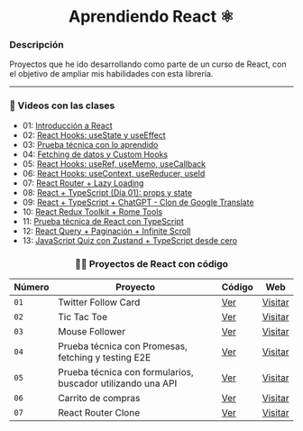 <div align='center'>

# Aprendiendo React ⚛️

</div>

### Descripción

Proyectos que he ido desarrollando como parte de un curso de React, con el objetivo de ampliar mis habilidades con esta librería.

<hr>

### 🎥 Videos con las clases

- 01: [Introducción a React](https://www.youtube.com/watch?v=7iobxzd_2wY)
- 02: [React Hooks: useState y useEffect](https://www.youtube.com/watch?v=qkzcjwnueLA&feature=youtu.be)
- 03: [Prueba técnica con lo aprendido](https://www.youtube.com/watch?v=XYpadB4VadY&feature=youtu.be)
- 04: [Fetching de datos y Custom Hooks](https://youtu.be/x-LcbVw99o8)
- 05: [React Hooks: useRef, useMemo, useCallback](https://youtu.be/GOEiMwDJ3lc)
- 06: [React Hooks: useContext, useReducer, useId](https://www.youtube.com/watch?v=B9tDYAZZxcE)
- 07: [React Router + Lazy Loading](https://www.youtube.com/watch?v=K2NcGYajvY4)
- 08: [React + TypeScript (Día 01): props y state](https://www.youtube.com/watch?v=4lAYfsq-2TE)
- 09: [React + TypeScript + ChatGPT - Clon de Google Translate](https://www.youtube.com/watch?v=kZhabulNCUc)
- 10: [React Redux Toolkit + Rome Tools](https://www.youtube.com/watch?v=bEEjuwujbbU)
- 11: [Prueba técnica de React con TypeScript](https://www.youtube.com/watch?v=mNJOWXc83Y4)
- 12: [React Query + Paginación + Infinite Scroll](https://www.youtube.com/watch?v=WKfVjQUa6nE)
- 13: [JavaScript Quiz con Zustand + TypeScript desde cero](https://www.youtube.com/watch?v=p2wF2wRjcN0)

<div align='center'>

### 👨‍💻️ Proyectos de React con código

| Número | Proyecto                                                    | Código                                | Web                                                         |
| ------ | ----------------------------------------------------------- | ------------------------------------- | ----------------------------------------------------------- |
| `01`   | Twitter Follow Card                                         | [Ver](projects/1_twitter-follow-card) | [Visitar](https://hesoler-twitter-follow-card.netlify.app/) |
| `02`   | Tic Tac Toe                                                 | [Ver](projects/2_tic-tac-toe)         | [Visitar](https://hesoler-tic-tac-toe.netlify.app/)         |
| `03`   | Mouse Follower                                              | [Ver](projects/3_mouse-follower)      | [Visitar](https://hesoler-mouse-follower.netlify.app/)      |
| `04`   | Prueba técnica con Promesas, fetching y testing E2E         | [Ver](projects/4_prueba-tecnica)      | [Visitar](https://hesoler-cats-app.netlify.app//)           |
| `05`   | Prueba técnica con formularios, buscador utilizando una API | [Ver](projects/5_buscador-peliculas)  | [Visitar](https://hesoler-buscador-peliculas.netlify.app/)  |
| `06`   | Carrito de compras                                          | [Ver](projects/6_shopping-cart)       | [Visitar](https://hesoler-carrito-compras.netlify.app/)     |
| `07`   | React Router Clone                                          | [Ver](projects/7_hesoler-router)      | [Visitar](https://www.npmjs.com/package/hesoler-router/)              |

</div>

